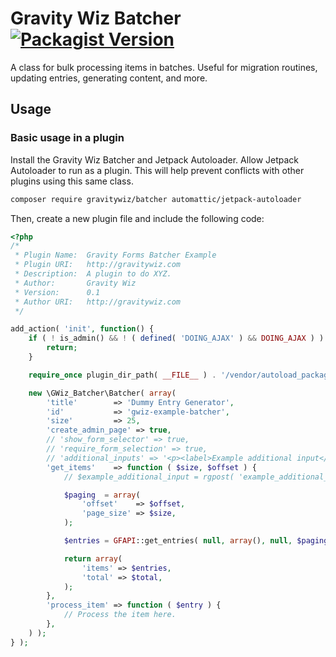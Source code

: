 # Gravity Wiz Batcher [![Packagist Version](https://img.shields.io/packagist/v/gravitywiz/batcher)](https://packagist.org/packages/gravitywiz/batcher)

A class for bulk processing items in batches. Useful for migration routines, updating entries, generating content, and more.

## Usage

### Basic usage in a plugin

Install the Gravity Wiz Batcher and Jetpack Autoloader. Allow Jetpack Autoloader to run as a plugin. This
will help prevent conflicts with other plugins using this same class.

```bash
composer require gravitywiz/batcher automattic/jetpack-autoloader
```

Then, create a new plugin file and include the following code:

```php
<?php
/*
 * Plugin Name:  Gravity Forms Batcher Example
 * Plugin URI:   http://gravitywiz.com
 * Description:  A plugin to do XYZ.
 * Author:       Gravity Wiz
 * Version:      0.1
 * Author URI:   http://gravitywiz.com
 */

add_action( 'init', function() {
	if ( ! is_admin() && ! ( defined( 'DOING_AJAX' ) && DOING_AJAX ) ) {
		return;
	}

	require_once plugin_dir_path( __FILE__ ) . '/vendor/autoload_packages.php';

	new \GWiz_Batcher\Batcher( array(
		'title'        => 'Dummy Entry Generator',
		'id'           => 'gwiz-example-batcher',
		'size'         => 25,
		'create_admin_page' => true,
		// 'show_form_selector' => true,
		// 'require_form_selection' => true,
		// 'additional_inputs' => '<p><label>Example additional input</label><input type="number" value="123" name="example_additional_input" /></p>',
		'get_items'    => function ( $size, $offset ) {
			// $example_additional_input = rgpost( 'example_additional_input' );

			$paging  = array(
				'offset'    => $offset,
				'page_size' => $size,
			);

			$entries = GFAPI::get_entries( null, array(), null, $paging, $total );

			return array(
				'items' => $entries,
				'total' => $total,
			);
		},
		'process_item' => function ( $entry ) {
			// Process the item here.
		},
	) );
} );
```
